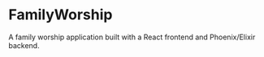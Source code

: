 # FamilyWorship
A family worship application built with a React frontend and Phoenix/Elixir backend.
